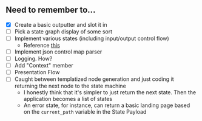 ## Need to remember to...

- [x] Create a basic outputter and slot it in
- [ ] Pick a state graph display of some sort
- [ ] Implement various states (including input/output control flow)
    - Reference [this](https://stackoverflow.com/questions/4821104/dynamic-instantiation-from-string-name-of-a-class-in-dynamically-imported-module)
- [ ] Implement json control map parser
- [ ] Logging. How?
- [ ] Add "Context" member
- [ ] Presentation Flow
- [ ] Caught between templatized node generation and just coding it returning the next node to the state machine
    - I honestly think that it's simpler to just return the next state. Then the application becomes a list of states 
    - An error state, for instance, can return a basic landing page based on the `current_path` variable in the State Payload
